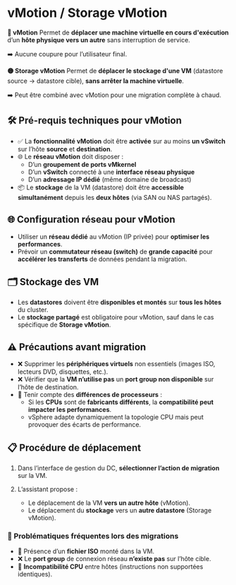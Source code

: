 # vMotion / Storage vMotion

**🔵 vMotion** Permet de **déplacer une machine virtuelle en cours d'exécution** d’un **hôte physique vers un autre** sans interruption de service.

➡️ Aucune coupure pour l’utilisateur final.

**🟡 Storage vMotion** Permet de **déplacer le stockage d'une VM** (datastore source → datastore cible), **sans arrêter la machine virtuelle**.

➡️ Peut être combiné avec vMotion pour une migration complète à chaud.



## **🛠️ Pré-requis techniques pour vMotion**

- ✅ La **fonctionnalité vMotion** doit être **activée** sur au moins **un vSwitch** sur l’hôte **source** et **destination**.
- 🌐 Le **réseau vMotion** doit disposer :
  - D’un **groupement de ports vMkernel**
  - D’un **vSwitch** connecté à une **interface réseau physique**
  - D’un **adressage IP dédié** (même domaine de broadcast)
- 📦 Le **stockage** de la VM (datastore) doit être **accessible simultanément** depuis les **deux hôtes** (via SAN ou NAS partagés).



## **🌐 Configuration réseau pour vMotion**

- Utiliser un **réseau dédié** au vMotion (IP privée) pour **optimiser les performances**.
- Prévoir un **commutateur réseau (switch)** de **grande capacité** pour **accélérer les transferts** de données pendant la migration.



## **🗂️ Stockage des VM**

- Les **datastores** doivent être **disponibles et montés** sur **tous les hôtes** du cluster.
- Le **stockage partagé** est obligatoire pour vMotion, sauf dans le cas spécifique de **Storage vMotion**.



## **⚠️ Précautions avant migration**

- ❌ Supprimer les **périphériques virtuels** non essentiels (images ISO, lecteurs DVD, disquettes, etc.).
- ❌ Vérifier que la **VM n’utilise pas** un **port group non disponible** sur l’hôte de destination.
- 🧠 Tenir compte des **différences de processeurs** :
  - Si les **CPUs** sont de **fabricants différents**, la **compatibilité peut impacter les performances**.
  - vSphere adapte dynamiquement la topologie CPU mais peut provoquer des écarts de performance.

## **📋 Procédure de déplacement**

1.  Dans l’interface de gestion du DC, **sélectionner l’action de migration** sur la VM.
2.  L’assistant propose :

    - Le déplacement de la VM **vers un autre hôte** (vMotion).
    - Le déplacement du **stockage** vers un **autre datastore** (Storage vMotion).

### **🚫 Problématiques fréquentes lors des migrations**

- 📀 Présence d’un **fichier ISO** monté dans la VM.
- ❌ Le **port group** de connexion réseau **n’existe pas** sur l’hôte cible.
- 🔁 **Incompatibilité CPU** entre hôtes (instructions non supportées identiques).

